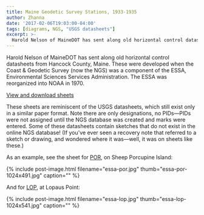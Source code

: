 ```yaml
---
title: Maine Geodetic Survey Stations, 1933-1935
author: Zhanna
date: '2017-02-06T19:03:00-04:00'
tags: [diagrams, NGS, "USGS datasheets"]
excerpt: >-
  Harold Nelson of MaineDOT has sent along old horizontal control datasheets from Hancock County, Maine—they contain diagrams!
---
```


Harold Nelson of MaineDOT has sent along old horizontal control datasheets from Hancock County, Maine. These were developed when the Coast & Geodetic Survey (now the NGS) was a component of the ESSA, Environmental Sciences Services Administration. The ESSA was reorganized into NOAA in 1970.

[View and download sheets](/assets/docs/publications/440682-H.pdf)

These sheets are reminiscent of the USGS datasheets, which still exist only in a similar paper format. Note there are only designations, no PIDs—PIDs were not assigned until the NGS database was created and marks were entered. Some of these datasheets contain sketches that do not exist in the online NGS database!  (If you've ever seen a recovery note that referred to a sketch or drawing, and wondered where it was—well, it was on sheets like these.)

As an example, see the sheet for [POR](/surveymarks/pe1793/), on Sheep Porcupine Island:

{% include post-image.html filename="essa-por.jpg" thumb="essa-por-1024x491.jpg" caption="" %}

And for [LOP](/surveymarks/pe1825/), at Lopaus Point:

{% include post-image.html filename="essa-lop.jpg" thumb="essa-lop-1024x541.jpg" caption="" %}
